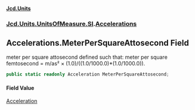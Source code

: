 #### [Jcd.Units](index.md 'index')

### [Jcd.Units.UnitsOfMeasure.SI](Jcd.Units.UnitsOfMeasure.SI.md 'Jcd.Units.UnitsOfMeasure.SI').[Accelerations](Accelerations.md 'Jcd.Units.UnitsOfMeasure.SI.Accelerations')

## Accelerations.MeterPerSquareAttosecond Field

meter per square attosecond defined such that: meter per square femtosecond = m/as² ×
(1.0)/((1.0/1000.0)*(1.0/1000.0)).

```csharp
public static readonly Acceleration MeterPerSquareAttosecond;
```

#### Field Value

[Acceleration](Acceleration.md 'Jcd.Units.UnitTypes.Acceleration')